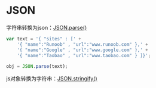 # JSON

字符串转换为json：[JSON.parse()](https://www.runoob.com/js/javascript-json-parse.html)

```js
var text = '{ "sites" : [' +
    '{ "name":"Runoob" , "url":"www.runoob.com" },' +
    '{ "name":"Google" , "url":"www.google.com" },' +
    '{ "name":"Taobao" , "url":"www.taobao.com" } ]}';
    
obj = JSON.parse(text);
```

js对象转换为字符串：[JSON.stringify()](https://www.runoob.com/js/javascript-json-stringify.html)